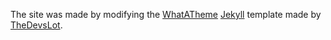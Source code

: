 The site was made by modifying the [WhatATheme](https://github.com/thedevslot/WhatATheme) [Jekyll](https://jekyllrb.com/) template made by [TheDevsLot](https://www.twitter.com/thedevslot).
